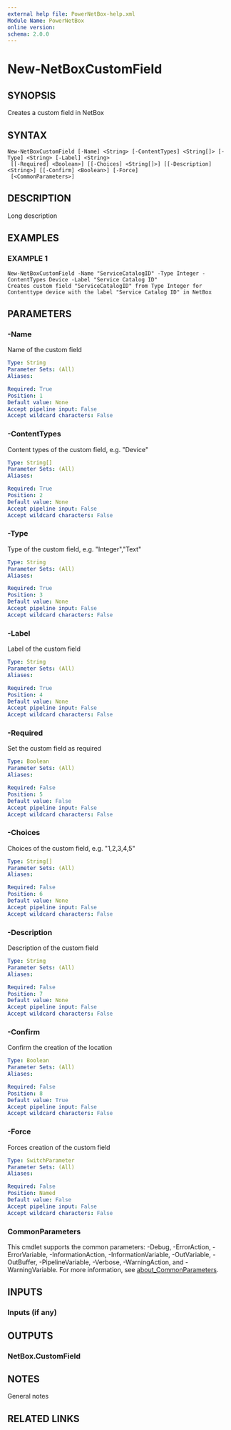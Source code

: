 ```yaml
---
external help file: PowerNetBox-help.xml
Module Name: PowerNetBox
online version:
schema: 2.0.0
---
```


# New-NetBoxCustomField

## SYNOPSIS
Creates a custom field in NetBox

## SYNTAX

```
New-NetBoxCustomField [-Name] <String> [-ContentTypes] <String[]> [-Type] <String> [-Label] <String>
 [[-Required] <Boolean>] [[-Choices] <String[]>] [[-Description] <String>] [[-Confirm] <Boolean>] [-Force]
 [<CommonParameters>]
```

## DESCRIPTION
Long description

## EXAMPLES

### EXAMPLE 1
```
New-NetBoxCustomField -Name "ServiceCatalogID" -Type Integer -ContentTypes Device -Label "Service Catalog ID"
Creates custom field "ServiceCatalogID" from Type Integer for Contenttype device with the label "Service Catalog ID" in NetBox
```

## PARAMETERS

### -Name
Name of the custom field

```yaml
Type: String
Parameter Sets: (All)
Aliases:

Required: True
Position: 1
Default value: None
Accept pipeline input: False
Accept wildcard characters: False
```

### -ContentTypes
Content types of the custom field, e.g.
"Device"

```yaml
Type: String[]
Parameter Sets: (All)
Aliases:

Required: True
Position: 2
Default value: None
Accept pipeline input: False
Accept wildcard characters: False
```

### -Type
Type of the custom field, e.g.
"Integer","Text"

```yaml
Type: String
Parameter Sets: (All)
Aliases:

Required: True
Position: 3
Default value: None
Accept pipeline input: False
Accept wildcard characters: False
```

### -Label
Label of the custom field

```yaml
Type: String
Parameter Sets: (All)
Aliases:

Required: True
Position: 4
Default value: None
Accept pipeline input: False
Accept wildcard characters: False
```

### -Required
Set the custom field as required

```yaml
Type: Boolean
Parameter Sets: (All)
Aliases:

Required: False
Position: 5
Default value: False
Accept pipeline input: False
Accept wildcard characters: False
```

### -Choices
Choices of the custom field, e.g.
"1,2,3,4,5"

```yaml
Type: String[]
Parameter Sets: (All)
Aliases:

Required: False
Position: 6
Default value: None
Accept pipeline input: False
Accept wildcard characters: False
```

### -Description
Description of the custom field

```yaml
Type: String
Parameter Sets: (All)
Aliases:

Required: False
Position: 7
Default value: None
Accept pipeline input: False
Accept wildcard characters: False
```

### -Confirm
Confirm the creation of the location

```yaml
Type: Boolean
Parameter Sets: (All)
Aliases:

Required: False
Position: 8
Default value: True
Accept pipeline input: False
Accept wildcard characters: False
```

### -Force
Forces creation of the custom field

```yaml
Type: SwitchParameter
Parameter Sets: (All)
Aliases:

Required: False
Position: Named
Default value: False
Accept pipeline input: False
Accept wildcard characters: False
```

### CommonParameters
This cmdlet supports the common parameters: -Debug, -ErrorAction, -ErrorVariable, -InformationAction, -InformationVariable, -OutVariable, -OutBuffer, -PipelineVariable, -Verbose, -WarningAction, and -WarningVariable. For more information, see [about_CommonParameters](http://go.microsoft.com/fwlink/?LinkID=113216).

## INPUTS

### Inputs (if any)
## OUTPUTS

### NetBox.CustomField
## NOTES
General notes

## RELATED LINKS
